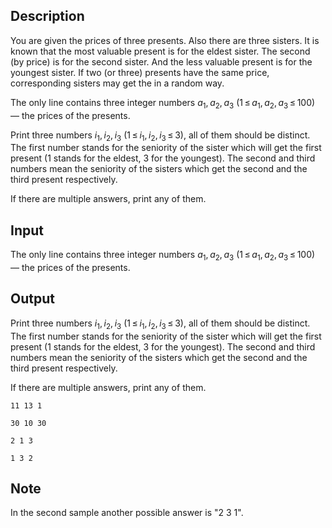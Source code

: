 ## Description

<div><p>You are given the prices of three presents. Also there are three sisters. It is known that the most valuable present is for the eldest sister. The second (by price) is for the second sister. And the less valuable present is for the youngest sister. If two (or three) presents have the same price, corresponding sisters may get the in a random way.</p></div><div class="input-specification"><p>The only line contains three integer numbers <span class="tex-span"><i>a</i><sub class="lower-index">1</sub>, <i>a</i><sub class="lower-index">2</sub>, <i>a</i><sub class="lower-index">3</sub></span> (<span class="tex-span">1 ≤ <i>a</i><sub class="lower-index">1</sub>, <i>a</i><sub class="lower-index">2</sub>, <i>a</i><sub class="lower-index">3</sub> ≤ 100</span>) — the prices of the presents.</p></div><div class="output-specification"><p>Print three numbers <span class="tex-span"><i>i</i><sub class="lower-index">1</sub>, <i>i</i><sub class="lower-index">2</sub>, <i>i</i><sub class="lower-index">3</sub></span> (<span class="tex-span">1 ≤ <i>i</i><sub class="lower-index">1</sub>, <i>i</i><sub class="lower-index">2</sub>, <i>i</i><sub class="lower-index">3</sub> ≤ 3</span>), all of them should be distinct. The first number stands for the seniority of the sister which will get the first present (1 stands for the eldest, 3 for the youngest). The second and third numbers mean the seniority of the sisters which get the second and the third present respectively.</p><p>If there are multiple answers, print any of them.</p></div>

## Input

<p>The only line contains three integer numbers <span class="tex-span"><i>a</i><sub class="lower-index">1</sub>, <i>a</i><sub class="lower-index">2</sub>, <i>a</i><sub class="lower-index">3</sub></span> (<span class="tex-span">1 ≤ <i>a</i><sub class="lower-index">1</sub>, <i>a</i><sub class="lower-index">2</sub>, <i>a</i><sub class="lower-index">3</sub> ≤ 100</span>) — the prices of the presents.</p>

## Output

<p>Print three numbers <span class="tex-span"><i>i</i><sub class="lower-index">1</sub>, <i>i</i><sub class="lower-index">2</sub>, <i>i</i><sub class="lower-index">3</sub></span> (<span class="tex-span">1 ≤ <i>i</i><sub class="lower-index">1</sub>, <i>i</i><sub class="lower-index">2</sub>, <i>i</i><sub class="lower-index">3</sub> ≤ 3</span>), all of them should be distinct. The first number stands for the seniority of the sister which will get the first present (1 stands for the eldest, 3 for the youngest). The second and third numbers mean the seniority of the sisters which get the second and the third present respectively.</p><p>If there are multiple answers, print any of them.</p>





```input1
11 13 1

```




```input2
30 10 30

```




```output1
2 1 3
```




```output2
1 3 2
```



## Note

<p>In the second sample another possible answer is "2 3 1".</p>
